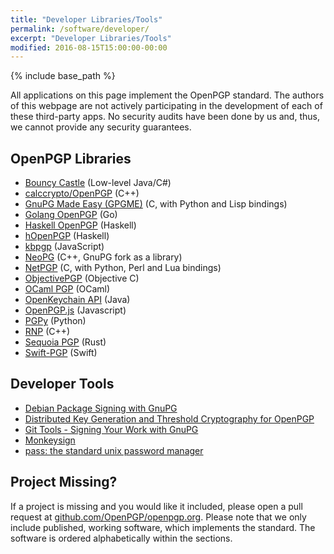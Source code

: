 ```yaml
---
title: "Developer Libraries/Tools"
permalink: /software/developer/
excerpt: "Developer Libraries/Tools"
modified: 2016-08-15T15:00:00-00:00
---
```


{% include base_path %}

All applications on this page implement the OpenPGP standard.
The authors of this webpage are not actively participating in the development of each of these third-party apps.
No security audits have been done by us and, thus, we cannot provide any security guarantees.

## OpenPGP Libraries
* [Bouncy Castle](https://www.bouncycastle.org/) (Low-level Java/C#)
* [calccrypto/OpenPGP](https://github.com/calccrypto/OpenPGP) (C++)
* [GnuPG Made Easy (GPGME)](https://www.gnupg.org/related_software/gpgme/) (C,
  with Python and Lisp bindings)
* [Golang OpenPGP](https://godoc.org/golang.org/x/crypto/openpgp) (Go)
* [Haskell OpenPGP](https://hackage.haskell.org/package/openpgp) (Haskell)
* [hOpenPGP](https://hackage.haskell.org/package/hOpenPGP) (Haskell)
* [kbpgp](https://github.com/keybase/kbpgp/) (JavaScript)
* [NeoPG](https://neopg.io/) (C++, GnuPG fork as a library)
* [NetPGP](http://www.netpgp.com/) (C, with Python, Perl and Lua bindings)
* [ObjectivePGP](https://github.com/krzyzanowskim/ObjectivePGP)
  (Objective C)
* [OCaml PGP](https://github.com/cfcs/ocaml-openpgp) (OCaml)
* [OpenKeychain API](https://github.com/open-keychain/openpgp-api) (Java)
* [OpenPGP.js](https://openpgpjs.org/) (Javascript)
* [PGPy](https://github.com/SecurityInnovation/PGPy/) (Python)
* [RNP](https://www.rnpgp.com/) (C++)
* [Sequoia PGP](https://sequoia-pgp.org/) (Rust)
* [Swift-PGP](https://github.com/kryptco/swift-pgp/) (Swift)

## Developer Tools
* [Debian Package Signing with GnuPG](https://wiki.debian.org/SecureApt)
* [Distributed Key Generation and Threshold Cryptography for OpenPGP](http://www.nongnu.org/dkgpg/)
* [Git Tools - Signing Your Work with GnuPG](https://git-scm.com/book/en/v2/Git-Tools-Signing-Your-Work)
* [Monkeysign](http://web.monkeysphere.info/monkeysign)
* [pass: the standard unix password manager](https://www.passwordstore.org/)

## Project Missing?
If a project is missing and you would like it included, please open a pull request at [github.com/OpenPGP/openpgp.org](https://github.com/OpenPGP/openpgp.org).
Please note that we only include published, working software, which implements the standard.
The software is ordered alphabetically within the sections.
